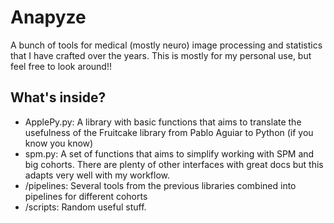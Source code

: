 # Anapyze

A bunch of tools for medical (mostly neuro) image processing and statistics that I have crafted over the years.
This is mostly for my personal use, but feel free to look around!!

## What's inside?

- ApplePy.py: A library with basic functions that aims to translate the usefulness of the Fruitcake library from Pablo Aguiar to Python (if you know you know)
- spm.py: A set of functions that aims to simplify working with SPM and big cohorts. There are plenty of other interfaces with great docs but this adapts very well with my workflow.
- /pipelines: Several tools from the previous libraries combined into pipelines for different cohorts
- /scripts: Random useful stuff.

